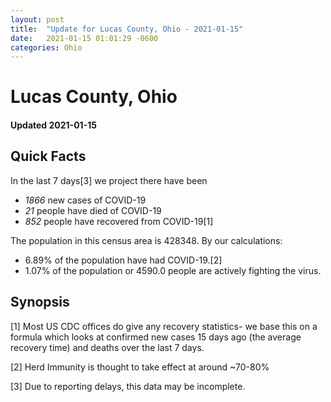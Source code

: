 ```yaml
---
layout: post
title:  "Update for Lucas County, Ohio - 2021-01-15"
date:   2021-01-15 01:01:29 -0600
categories: Ohio
---
```


# Lucas County, Ohio
#### Updated 2021-01-15

## Quick Facts

In the last 7 days[3] we project there have been
- *1866* new cases of COVID-19
- *21* people have died of COVID-19
- *852* people have recovered from COVID-19[1]

The population in this census area is 428348. By our calculations:
- 6.89% of the population have had COVID-19.[2]
- 1.07% of the population or 4590.0 people are actively fighting the virus.

## Synopsis




[1] Most US CDC offices do give any recovery statistics- we base this on a formula which looks at confirmed new cases
15 days ago (the average recovery time) and deaths over the last 7 days.

[2] Herd Immunity is thought to take effect at around ~70-80%

[3] Due to reporting delays, this data may be incomplete.
 
    